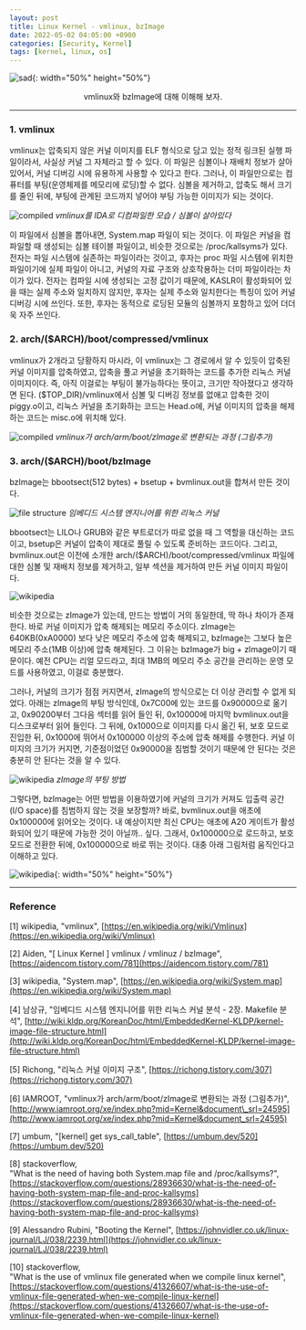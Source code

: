 ```yaml
---
layout: post
title: Linux Kernel - vmlinux, bzImage
date: 2022-05-02 04:05:00 +0900
categories: [Security, Kernel]
tags: [kernel, linux, os]
---
```


![sad](0502-bzImage/01-sad.jpg){: width="50%" height="50%"}

<center>vmlinux와 bzImage에 대해 이해해 보자.</center>

---

### **1\. vmlinux**

vmlinux는 압축되지 않은 커널 이미지를 ELF 형식으로 담고 있는 정적 링크된 실행 파일이라서, 사실상 커널 그 자체라고 할 수 있다. 이 파일은 심볼이나 재배치 정보가 살아 있어서, 커널 디버깅 시에 유용하게 사용할 수 있다고 한다. 그러나, 이 파일만으로는 컴퓨터를 부팅(운영체제를 메모리에 로딩)할 수 없다. 심볼을 제거하고, 압축도 해서 크기를 줄인 뒤에, 부팅에 관계된 코드까지 넣어야 부팅 가능한 이미지가 되는 것이다.

![compiled](0502-bzImage/02-compiled.png)
*vmlinux를 IDA로 디컴파일한 모습 / 심볼이 살아있다*

이 파일에서 심볼을 뽑아내면, System.map 파일이 되는 것이다. 이 파일은 커널을 컴파일할 때 생성되는 심볼 테이블 파일이고, 비슷한 것으로는 /proc/kallsyms가 있다. 전자는 파일 시스템에 실존하는 파일이라는 것이고, 후자는 proc 파일 시스템에 위치한 파일이기에 실제 파일이 아니고, 커널의 자료 구조와 상호작용하는 더미 파일이라는 차이가 있다. 전자는 컴파일 시에 생성되는 고정 값이기 때문에, KASLR이 활성화되어 있을 때는 실제 주소와 일치하지 않지만, 후자는 실제 주소와 일치한다는 특징이 있어 커널 디버깅 시에 쓰인다. 또한, 후자는 동적으로 로딩된 모듈의 심볼까지 포함하고 있어 더더욱 자주 쓰인다.

### **2\. arch/($ARCH)/boot/compressed/vmlinux**

vmlinux가 2개라고 당황하지 마시라, 이 vmlinux는 그 경로에서 알 수 있듯이 압축된 커널 이미지를 압축하였고, 압축을 풀고 커널을 초기화하는 코드를 추가한 리눅스 커널 이미지이다. 즉, 아직 이걸로는 부팅이 불가능하다는 뜻이고, 크기만 작아졌다고 생각하면 된다. ($TOP\_DIR)/vmlinux에서 심볼 및 디버깅 정보를 없애고 압축한 것이 piggy.o이고, 리눅스 커널을 초기화하는 코드는 Head.o에, 커널 이미지의 압축을 해제하는 코드는 misc.o에 위치해 있다.

![compiled](0502-bzImage/03-vmlinux.png)
*vmlinux가 arch/arm/boot/zImage로 변환되는 과정 (그림추가)*

### **3\. arch/($ARCH)/boot/bzImage**

bzImage는 bbootsect(512 bytes) + bsetup + bvmlinux.out을 합쳐서 만든 것이다. 

![file structure](0502-bzImage/04-filestructure.png)
*임베디드 시스템 엔지니어를 위한 리눅스 커널*

bbootsect는 LILO나 GRUB와 같은 부트로더가 따로 없을 때 그 역할을 대신하는 코드이고, bsetup은 커널이 압축이 제대로 풀릴 수 있도록 준비하는 코드이다. 그리고, bvmlinux.out은 이전에 소개한 arch/($ARCH)/boot/compressed/vmlinux 파일에 대한 심볼 및 재배치 정보를 제거하고, 일부 섹션을 제거하여 만든 커널 이미지 파일이다.

![wikipedia](0502-bzImage/05-wiki.png)

비슷한 것으로는 zImage가 있는데, 만드는 방법이 거의 동일한데, 딱 하나 차이가 존재한다. 바로 커널 이미지가 압축 해제되는 메모리 주소이다. zImage는 640KB(0xA0000) 보다 낮은 메모리 주소에 압축 해제되고, bzImage는 그보다 높은 메모리 주소(1MB 이상)에 압축 해제된다. 그 이유는 bzImage가 big + zImage이기 때문이다. 예전 CPU는 리얼 모드라고, 최대 1MB의 메모리 주소 공간을 관리하는 운영 모드를 사용하였고, 이걸로 충분했다.

그러나, 커널의 크기가 점점 커지면서, zImage의 방식으로는 더 이상 관리할 수 없게 되었다. 아래는 zImage의 부팅 방식인데, 0x7C00에 있는 코드를 0x90000으로 옮기고, 0x90200부터 그다음 섹터를 읽어 들인 뒤, 0x10000에 마지막 bvmlinux.out을 디스크로부터 읽어 들인다. 그 뒤에, 0x1000으로 이미지를 다시 옮긴 뒤, 보호 모드로 진입한 뒤, 0x1000에 뛰어서 0x100000 이상의 주소에 압축 해제를 수행한다. 커널 이미지의 크기가 커지면, 기준점이었던 0x90000을 침범할 것이기 때문에 안 된다는 것은 충분히 안 된다는 것을 알 수 있다.

![wikipedia](0502-bzImage/06-zImage-booting.jpg)
*zImage의 부팅 방법*

그렇다면, bzImage는 어떤 방법을 이용하였기에 커널의 크기가 커져도 입출력 공간(I/O space)를 침범하지 않는 것을 보장할까? 바로, bvmlinux.out을 애초에 0x100000에 읽어오는 것이다. 내 예상이지만 최신 CPU는 애초에 A20 게이트가 활성화되어 있기 때문에 가능한 것이 아닐까.. 싶다. 그래서, 0x100000으로 로드하고, 보호 모드로 전환한 뒤에, 0x100000으로 바로 뛰는 것이다. 대충 아래 그림처럼 움직인다고 이해하고 있다.

![wikipedia](0502-bzImage/07-bzImage-booting.png){: width="50%" height="50%"}

---

### **Reference**

\[1\] wikipedia, "vmlinux", [https://en.wikipedia.org/wiki/Vmlinux](https://en.wikipedia.org/wiki/Vmlinux)

\[2\] Aiden, "\[ Linux Kernel \] vmlinux / vmlinuz / bzImage", [https://aidencom.tistory.com/781](https://aidencom.tistory.com/781)

\[3\] wikipedia, "System.map", [https://en.wikipedia.org/wiki/System.map](https://en.wikipedia.org/wiki/System.map)

\[4\] 남상규, "임베디드 시스템 엔지니어를 위한 리눅스 커널 분석 - 2장. Makefile 분석", [http://wiki.kldp.org/KoreanDoc/html/EmbeddedKernel-KLDP/kernel-image-file-structure.html](http://wiki.kldp.org/KoreanDoc/html/EmbeddedKernel-KLDP/kernel-image-file-structure.html)

\[5\] Richong, "리눅스 커널 이미지 구조", [https://richong.tistory.com/307](https://richong.tistory.com/307)

\[6\] IAMROOT, "vmlinux가 arch/arm/boot/zImage로 변환되는 과정 (그림추가)", [http://www.iamroot.org/xe/index.php?mid=Kernel&document\_srl=24595](http://www.iamroot.org/xe/index.php?mid=Kernel&document_srl=24595)

\[7\] umbum, "\[kernel\] get sys\_call\_table", [https://umbum.dev/520](https://umbum.dev/520)

\[8\] stackoverflow, "What is the need of having both System.map file and /proc/kallsyms?", [https://stackoverflow.com/questions/28936630/what-is-the-need-of-having-both-system-map-file-and-proc-kallsyms](https://stackoverflow.com/questions/28936630/what-is-the-need-of-having-both-system-map-file-and-proc-kallsyms)

\[9\] Alessandro Rubini, "Booting the Kernel", [https://johnvidler.co.uk/linux-journal/LJ/038/2239.html](https://johnvidler.co.uk/linux-journal/LJ/038/2239.html)

\[10\] stackoverflow, "What is the use of vmlinux file generated when we compile linux kernel", [https://stackoverflow.com/questions/41326607/what-is-the-use-of-vmlinux-file-generated-when-we-compile-linux-kernel](https://stackoverflow.com/questions/41326607/what-is-the-use-of-vmlinux-file-generated-when-we-compile-linux-kernel)